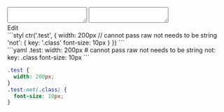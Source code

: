 <div data-size="200" class="code-cont" data-example="basic-B">
    <div class="code">
        <div class="code-wrap">
            <textarea id="stylus"></textarea>
            <textarea id="css"></textarea>
            <div class="edit-code">
                <span>Edit</span>
            </div>
        </div>
    </div>
</div>


<div data-size="200" data-examples="stylus"></div>
```styl
ctr('.test', {
  width: 200px
  // cannot pass raw not needs to be string
  'not': {
    key: '.class'
    font-size: 10px
  }
})
```

<div data-size="200" data-examples="yaml"></div>
```yaml
.test:
  width: 200px
  # cannot pass raw not needs to be string
  not:
    key: .class
    font-size: 10px
```

```css
.test {
  width: 200px;
}
.test:not(.class) {
  font-size: 10px;
}
```
<div class="cf"></div>
